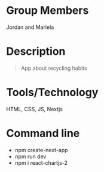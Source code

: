 # Group Members

Jordan and Mariela

# Description

> App about recycling habits

# Tools/Technology

HTML, CSS, JS, Nextjs

# Command line

- npm create-next-app
- npm run dev
- npm i react-chartjs-2
